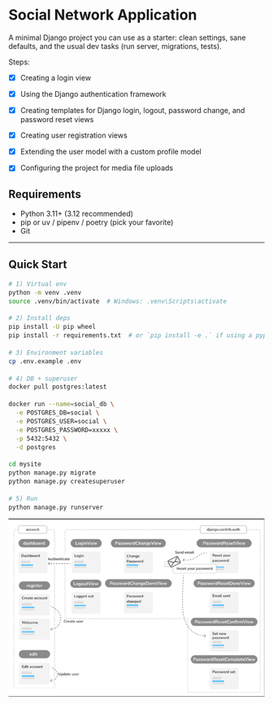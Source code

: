 # Social Network Application

A minimal Django project you can use as a starter: clean settings, sane defaults, and the usual dev tasks (run server, migrations, tests).

Steps:

* [x] Creating a login view
* [x] Using the Django authentication framework
* [x] Creating templates for Django login, logout, password change, and password reset views
* [x] Creating user registration views
* [x] Extending the user model with a custom profile model
* [x] Configuring the project for media file uploads


## Requirements
- Python 3.11+ (3.12 recommended)
- pip or uv / pipenv / poetry (pick your favorite)
- Git

---

## Quick Start

```bash
# 1) Virtual env
python -m venv .venv
source .venv/bin/activate  # Windows: .venv\Scripts\activate

# 2) Install deps
pip install -U pip wheel
pip install -r requirements.txt  # or `pip install -e .` if using a pyproject

# 3) Environment variables
cp .env.example .env

# 4) DB + superuser
docker pull postgres:latest

docker run --name=social_db \
  -e POSTGRES_DB=social \
  -e POSTGRES_USER=social \
  -e POSTGRES_PASSWORD=xxxxx \
  -p 5432:5432 \
  -d postgres
  
cd mysite
python manage.py migrate
python manage.py createsuperuser

# 5) Run
python manage.py runserver
```

![img.png](img.png)